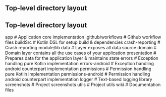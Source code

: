 ## Top-level directory layout

## Top-level directory layout

app                          # Application core implementation
  .github/workflows        # Github workflow files
  buildSrc                 # Kotlin DSL for setup build & dependencies
  crash-reporting          # Crash reporting module/lib
  data                     # Layer exposes all data source
  domain                   # Domain layer contains all the use cases of your application
  presentation             # Prepares data for the application layer & maintains state
  errors                   # Exception handling pure Kotlin implementation
  errors-android           # Exception handling android counterpart implementation
  permissions              # Permission handling pure Kotlin implementation
  permissions-android      # Permission handling android counterpart implementation
  logger                   # Text-based logging library
  screenshots              # Project screenshots
  utils                    # Project utils
  wiki                     # Documentation files


